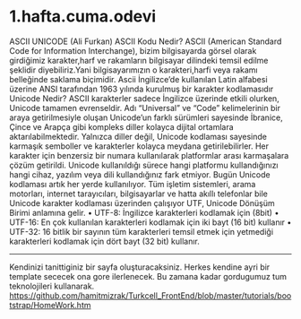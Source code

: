 # 1.hafta.cuma.odevi
ASCII UNICODE  (Ali Furkan)
ASCII Kodu Nedir?
ASCII (American Standard Code for Information Interchange), bizim bilgisayarda görsel olarak girdiğimiz karakter,harf ve rakamların bilgisayar dilindeki temsil edilme şeklidir diyebiliriz.Yani bilgisayarımızın o karakteri,harfi veya rakamı belleğinde saklama biçimidir.
Ascii İngilizce’de kullanılan Latin alfabesi üzerine ANSI tarafından 1963 yılında kurulmuş bir karakter kodlamasıdır
Unicode Nedir?
ASCII karakterler sadece İngilizce üzerinde etkili olurken, Unicode tamamen evrenseldir. Adı “Universal” ve “Code” kelimelerinin bir araya getirilmesiyle oluşan Unicode’un farklı sürümleri sayesinde İbranice, Çince ve Arapça gibi kompleks diller kolayca dijital ortamlara aktarılabilmektedir. Yalnızca diller değil, Unicode kodlaması sayesinde karmaşık semboller ve karakterler kolayca meydana getirilebilirler.
Her karakter için benzersiz bir numara kullanılarak platformlar arası karmaşalara çözüm getirildi. Unicode kullanıldığı sürece hangi platformu kullandığınızı hangi cihaz, yazılım veya dili kullandığınız fark etmiyor.
 Bugün Unicode kodlaması artık her yerde kullanılıyor. Tüm işletim sistemleri, arama motorları, internet tarayıcıları, bilgisayarlar ve hatta akıllı telefonlar bile Unicode karakter kodlaması üzerinden çalışıyor
UTF, Unicode Dönüşüm Birimi anlamına gelir.
•	UTF-8: İngilizce karakterleri kodlamak için (8bit)
•	UTF-16: En çok kullanılan karakterleri kodlamak için iki bayt (16 bit) kullanır
•	UTF-32: 16 bitlik bir sayının tüm karakterleri temsil etmek için yetmediği karakterleri kodlamak için dört bayt (32 bit) kullanır.
*************************************************
Kendinizi tanittiginiz bir sayfa oluşturacaksiniz. Herkes kendine ayri bir template sececek ona gore ilerlenecek.
Bu zamana kadar gordugumuz tum teknolojileri kullanarak.
https://github.com/hamitmizrak/Turkcell_FrontEnd/blob/master/tutorials/bootstrap/HomeWork.htm
